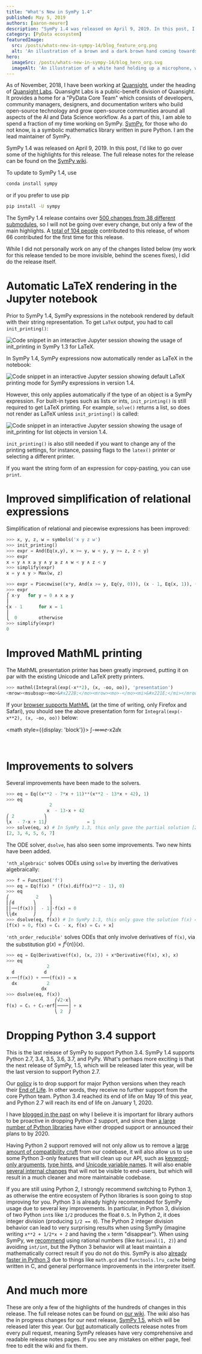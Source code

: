 ```yaml
---
title: "What's New in SymPy 1.4"
published: May 5, 2019
authors: [aaron-meurer]
description: "SymPy 1.4 was released on April 9, 2019. In this post, I'd like to go over some of the highlights for this release."
category: [PyData ecosystem]
featuredImage:
  src: /posts/whats-new-in-sympy-14/blog_feature_org.png
  alt: 'An illustration of a brown and a dark brown hand coming towards each other to pass a business card with the logo of Quansight Labs.'
hero:
  imageSrc: /posts/whats-new-in-sympy-14/blog_hero_org.svg
  imageAlt: 'An illustration of a white hand holding up a microphone, with some graphical elements highlighting the top of the microphone.'
---
```


As of November, 2018, I have been working at
[Quansight](https://www.quansight.com/), under the heading of [Quansight
Labs](https://labs.quansight.org). Quansight Labs is a public-benefit
division of Quansight. It provides a home for a "PyData Core Team" which
consists of developers, community managers, designers, and documentation
writers who build open-source technology and grow open-source communities
around all aspects of the AI and Data Science workflow. As a part of this, I
am able to spend a fraction of my time working on SymPy.
[SymPy](https://www.sympy.org/en/index.html), for those who do not know, is a
symbolic mathematics library written in pure Python. I am the lead maintainer
of SymPy.

SymPy 1.4 was released on April 9, 2019. In this post, I'd like to go over
some of the highlights for this release. The full release notes for the
release can be found on the [SymPy
wiki](https://github.com/sympy/sympy/wiki/Release-Notes-for-1.4).

To update to SymPy 1.4, use

```bash
conda install sympy
```

or if you prefer to use pip

```bash
pip install -U sympy
```

The SymPy 1.4 release contains over [500 changes from 38 different
submodules](https://github.com/sympy/sympy/wiki/Release-Notes-for-1.4#authors),
so I will not be going over every change, but only a few of the main
highlights. A [total of 104
people](https://github.com/sympy/sympy/wiki/Release-Notes-for-1.4#authors)
contributed to this release, of whom 66 contributed for the first time for
this release.

While I did not personally work on any of the changes listed below (my work
for this release tended to be more invisible, behind the scenes fixes), I did
do the release itself.

# Automatic LaTeX rendering in the Jupyter notebook

Prior to SymPy 1.4, SymPy expressions in the notebook rendered by default with their
string representation. To get `LaTeX` output, you had to call `init_printing()`:

![Code snippet in an interactive Jupyter session showing the usage of init_printing in SymPy 1.3 for LaTeX.](/posts/whats-new-in-sympy-14/sympy-1.3-notebook.png)

In SymPy 1.4, SymPy expressions now automatically render as LaTeX in the notebook:

![Code snippet in an interactive Jupyter session showing default LaTeX printing mode for SymPy expressions in version 1.4.](/posts/whats-new-in-sympy-14/sympy-1.4-notebook.png)

However, this only applies automatically if the type of an object is a SymPy
expression. For built-in types such as lists or ints, `init_printing()` is
still required to get LaTeX printing. For example, `solve()` returns a list,
so does not render as LaTeX unless `init_printing()` is called:

![Code snippet in an interactive Jupyter session showing the usage of init_printing for list objects in version 1.4.](/posts/whats-new-in-sympy-14/sympy-1.4-notebook-2.png)

`init_printing()` is also still needed if you want to change any of the
printing settings, for instance, passing flags to the `latex()` printer or
selecting a different printer.

If you want the string form of an expression for copy-pasting, you can use
`print`.

# Improved simplification of relational expressions

Simplification of relational and piecewise expressions has been improved:

```py
>>> x, y, z, w = symbols('x y z w')
>>> init_printing()
>>> expr = And(Eq(x,y), x >= y, w < y, y >= z, z < y)
>>> expr
x = y ∧ x ≥ y ∧ y ≥ z ∧ w < y ∧ z < y
>>> simplify(expr)
x = y ∧ y > Max(w, z)
```

```py
>>> expr = Piecewise((x*y, And(x >= y, Eq(y, 0))), (x - 1, Eq(x, 1)), (0, True))
>>> expr
⎧ x⋅y   for y = 0 ∧ x ≥ y
⎪
⎨x - 1      for x = 1
⎪
⎩  0        otherwise
>>> simplify(expr)
0
```

# Improved MathML printing

The MathML presentation printer has been greatly improved, putting it on par
with the existing Unicode and LaTeX pretty printers.

```py
>>> mathml(Integral(exp(-x**2), (x, -oo, oo)), 'presentation')
<mrow><msubsup><mo>&#x222B;</mo><mrow><mo>-</mo><mi>&#x221E;</mi></mrow><mi>&#x221E;</mi></msubsup><msup><mi>&ExponentialE;</mi><mrow><mo>-</mo><msup><mi>x</mi><mn>2</mn></msup></mrow></msup><mo>&dd;</mo><mi>x</mi></mrow>
```

If your [browser supports MathML](https://caniuse.com/#feat=mathml) (at the
time of writing, only Firefox and Safari), you should see the above
presentation form for `Integral(exp(-x**2), (x, -oo, oo))` below:

<math style={{display: 'block'}}>
<mrow><msubsup><mo>&#x222B;</mo><mrow><mo>-</mo><mi>&#x221E;</mi></mrow><mi>&#x221E;</mi></msubsup><msup><mi>&ExponentialE;</mi><mrow><mo>-</mo><msup><mi>x</mi><mn>2</mn></msup></mrow></msup><mo>&dd;</mo><mi>x</mi></mrow>
</math>

<br />

# Improvements to solvers

Several improvements have been made to the solvers.

```py
>>> eq = Eq((x**2 - 7*x + 11)**(x**2 - 13*x + 42), 1)
>>> eq
                2
               x  - 13⋅x + 42
⎛ 2           ⎞
⎝x  - 7⋅x + 11⎠               = 1
>>> solve(eq, x) # In SymPy 1.3, this only gave the partial solution [2, 5, 6, 7]
[2, 3, 4, 5, 6, 7]
```

The ODE solver, `dsolve`, has also seen some improvements. Two new hints have
been added.

`'nth_algebraic'` solves ODEs using `solve` by inverting the derivatives
algebraically:

```py
>>> f = Function('f')
>>> eq = Eq(f(x) * (f(x).diff(x)**2 - 1), 0)
>>> eq
⎛          2    ⎞
⎜⎛d       ⎞     ⎟
⎜⎜──(f(x))⎟  - 1⎟⋅f(x) = 0
⎝⎝dx      ⎠     ⎠
>>> dsolve(eq, f(x)) # In SymPy 1.3, this only gave the solution f(x) = C1 - x
[f(x) = 0, f(x) = C₁ - x, f(x) = C₁ + x]
```

`'nth_order_reducible'` solves ODEs that only involve derivatives of `f(x)`,
via the substitution $g(x)=f^\{(n)\}(x)$.

```py
>>> eq = Eq(Derivative(f(x), (x, 2)) + x*Derivative(f(x), x), x)
>>> eq
               2
  d           d
x⋅──(f(x)) + ───(f(x)) = x
  dx           2
             dx
>>> dsolve(eq, f(x))
                  ⎛√2⋅x⎞
f(x) = C₁ + C₂⋅erf⎜────⎟ + x
                  ⎝ 2  ⎠
```

# Dropping Python 3.4 support

This is the last release of SymPy to support Python 3.4. SymPy 1.4 supports
Python 2.7, 3.4, 3.5, 3.6, 3.7, and PyPy. What's perhaps more exciting is that
the next release of SymPy, 1.5, which will be released later this year, will
be the last version to support Python 2.7.

Our
[policy](https://github.com/sympy/sympy/wiki/Python-version-support-policy) is
to drop support for major Python versions when they reach their [End of
Life](https://devguide.python.org/#status-of-python-branches). In other words,
they receive no further support from the core Python team. Python 3.4 reached
its end of life on May 19 of this year, and Python 2.7 will reach its end of
life on January 1, 2020.

I have [blogged in the
past](https://www.asmeurer.com/blog/posts/moving-away-from-python-2/) on why I
believe it is important for library authors to be proactive in dropping Python
2 support, and since then [a large number of Python
libraries](https://python3statement.github.io) have either dropped support or
announced their plans to by 2020.

Having Python 2 support removed will not only allow us to remove a [large
amount of compatibility
cruft](https://github.com/sympy/sympy/blob/sympy-1.4/sympy/core/compatibility.py)
from our codebase, it will also allow us to use some Python 3-only features
that will clean up our API, such as [keyword-only
arguments](https://python-3-for-scientists.readthedocs.io/en/latest/python3_advanced.html#keyword-only-arguments),
[type
hints](https://python-3-for-scientists.readthedocs.io/en/latest/python3_features.html#function-annotations),
and [Unicode variable
names](https://python-3-for-scientists.readthedocs.io/en/latest/python3_features.html#unicode-variable-names).
It will also enable [several internal
changes](https://github.com/sympy/sympy/issues?q=is%3Aissue+is%3Aopen+label%3A"Dropping+Python+2")
that will not be visible to end-users, but which will result in a much cleaner
and more maintainable codebase.

If you are still using Python 2, I strongly recommend switching to Python 3,
as otherwise the entire ecosystem of Python libraries is soon going to stop
improving for you. Python 3 is already highly recommended for SymPy usage due
to several key improvements. In particular, in Python 3, division of two
Python `int`s like `1/2` produces the float `0.5`. In Python 2, it does
integer division (producing `1/2 == 0`). The Python 2 integer division
behavior can lead to very surprising results when using SymPy (imagine writing
`x**2 + 1/2*x + 2` and having the `x` term "disappear"). When using SymPy, we
[recommend](https://docs.sympy.org/latest/tutorial/gotchas.html#two-final-notes-and)
using rational numbers (like `Rational(1, 2)`) and avoiding `int/int`, but the
Python 3 behavior will at least maintain a mathematically correct result if
you do not do this. SymPy is also [already faster in Python
3](https://speed.python.org/comparison/?exe=12%2BL%2Bmaster%2C12%2BL%2B3.5%2C12%2BL%2B3.6%2C12%2BL%2B2.7&ben=666%2C667%2C669%2C668&env=1%2C2&hor=false&bas=none&chart=normal+bars)
due to things like `math.gcd` and `functools.lru_cache` being written in C,
and general performance improvements in the interpreter itself.

# And much more

These are only a few of the highlights of the hundreds of changes in this
release. The full release notes can be found on [our
wiki](https://github.com/sympy/sympy/wiki/Release-Notes-for-1.4). The wiki
also has the in progress changes for our next release, [SymPy
1.5](https://github.com/sympy/sympy/wiki/Release-Notes-for-1.5), which will be
released later this year. Our [bot](https://github.com/sympy/sympy-bot)
automatically collects release notes from every pull request, meaning SymPy
releases have very comprehensive and readable release notes pages. If you see
any mistakes on either page, feel free to edit the wiki and fix them.
